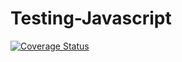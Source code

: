 # Testing-Javascript
[![Coverage Status](https://coveralls.io/repos/github/applethecandy/Testing-Javascript/badge.svg?branch=main)](https://coveralls.io/github/applethecandy/Testing-Javascript?branch=main)
